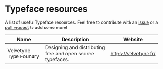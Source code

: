 # Typeface resources

A list of useful Typeface resources. Feel free to contribute with an [issue](https://github.com/EIKONproject/typeface/issues) or a [pull request](https://github.com/EIKONproject/typeface/pulls) to add some more!

| Name                   | Description                                                | Website               |
| ---------------------- | ---------------------------------------------------------- | --------------------- |
| Velvetyne Type Foundry | Designing and distributing free and open source typefaces. | https://velvetyne.fr/ |
